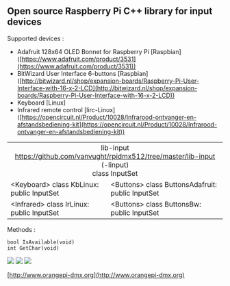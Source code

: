 ## Open source Raspberry Pi C++ library for input devices ##

Supported devices :

- Adafruit 128x64 OLED Bonnet for Raspberry Pi [Raspbian] ([https://www.adafruit.com/product/3531](https://www.adafruit.com/product/3531))
- BitWizard User Interface 6-buttons [Raspbian] ([http://bitwizard.nl/shop/expansion-boards/Raspberry-Pi-User-Interface-with-16-x-2-LCD](http://bitwizard.nl/shop/expansion-boards/Raspberry-Pi-User-Interface-with-16-x-2-LCD))
- Keyboard [Linux]
- Infrared remote control [lirc-Linux] ([https://opencircuit.nl/Product/10028/Infrarood-ontvanger-en-afstandsbediening-kit](https://opencircuit.nl/Product/10028/Infrarood-ontvanger-en-afstandsbediening-kit))
 
<table>
<tr>
<td colspan="3" style="text-align:center;">lib-input <a href="https://github.com/vanvught/rpidmx512/tree/master/lib-input">https://github.com/vanvught/rpidmx512/tree/master/lib-input</a> (-linput)<br>class InputSet</br></td>
</tr>
<tr>
<td>&lt;Keyboard&gt; class KbLinux: public InputSet</td>
<td colspan="2">&lt;Buttons&gt; class ButtonsAdafruit: public InputSet</td>
</tr>
<tr>
<td>&lt;Infrared&gt; class IrLinux: public InputSet</td>
<td colspan="2">&lt;Buttons&gt; class ButtonsBw: public InputSet</td>
</tr>
</table>

Methods :

	bool IsAvailable(void)
	int GetChar(void)
	

![](https://cdn-shop.adafruit.com/970x728/3531-02.jpg)
![](http://www.bitwizard.nl/shop/image/cache/data/shop_pics/rpi_case/dsc05266-600x600.jpg)
![](https://opencircuit.nl/ContentImage/100034/crop/400-286/Infrarood-ontvanger-en-afstandsbediening-kit.jpg)


[http://www.orangepi-dmx.org](http://www.orangepi-dmx.org)

